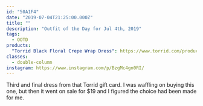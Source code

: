 ```yaml
---
id: "50A1F4"
date: "2019-07-04T21:25:00.000Z"
title: ""
description: "Outfit of the Day for Jul 4th, 2019"
tags:
  - OOTD
products:
  "Torrid Black Floral Crepe Wrap Dress": https://www.torrid.com/product/black-floral-crepe-wrap-dress/11654997.html
classes:
  - double-column
instagram: https://www.instagram.com/p/BzgMc4gn0RI/
---
```

Third and final dress from that Torrid gift card. I was waffling on buying this one, but then it went on sale for $19 and I figured the choice had been made for me.
